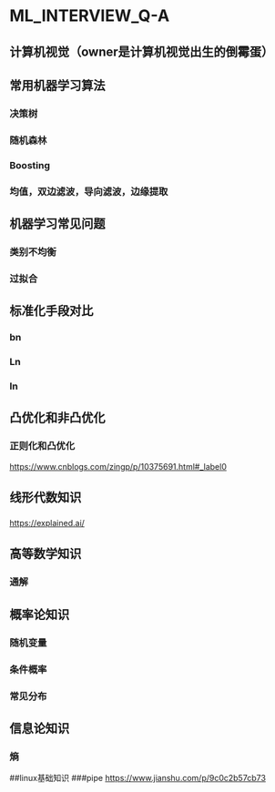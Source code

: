 # ML_INTERVIEW_Q-A
## 计算机视觉（owner是计算机视觉出生的倒霉蛋）
## 常用机器学习算法
### 决策树
### 随机森林
### Boosting
### 均值，双边滤波，导向滤波，边缘提取

## 机器学习常见问题
### 类别不均衡
### 过拟合

## 标准化手段对比
### bn
### Ln
### In

## 凸优化和非凸优化
### 正则化和凸优化
https://www.cnblogs.com/zingp/p/10375691.html#_label0

## 线形代数知识
### 
https://explained.ai/
## 高等数学知识
### 通解

## 概率论知识
### 随机变量
### 条件概率
### 常见分布

## 信息论知识
### 熵

##linux基础知识
###pipe
https://www.jianshu.com/p/9c0c2b57cb73

